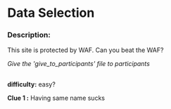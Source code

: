 # Data Selection

### Description:

This site is protected by WAF. Can you beat the WAF?


*Give the 'give_to_participants' file to participants*

##

__difficulty:__ easy?

__Clue 1 :__ Having same name sucks